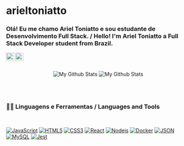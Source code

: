 # arieltoniatto


### Olá! Eu me chamo Ariel Toniatto e sou estudante de Desenvolvimento Full Stack. / Hello! I'm Ariel Toniatto a Full Stack Developer student from Brazil.

<p align="center">
<a href="https://www.linkedin.com/in/ariel-toniatto/">
  <img align="left" alt="Ariel Toniatto" width="22px" src="https://cdn.jsdelivr.net/npm/simple-icons@v3/icons/linkedin.svg" />
</a>
<a href="https://www.instagram.com/arieltoniatto/">
  <img align="left" alt="Ariel's Instagram" width="22px" src="https://cdn.jsdelivr.net/npm/simple-icons@v3/icons/instagram.svg" />
</a>
</p>

<br />
<br />

<p align="center">
<img align="center" src="https://github-readme-stats.vercel.app/api/top-langs/?username=arieltoniatto&layout=compact&theme=radical" alt="My Github Stats">
<img align="center" src="https://github-readme-stats.vercel.app/api?username=arieltoniatto&&show_icons=true&theme=radical&count_private=true&include_all_commits=true" alt="My Github Stats">
</p>



<br />
<br />

### 👨‍💻 Linguagens e Ferramentas / Languages and Tools

<br />

[![JavaScript](https://img.shields.io/badge/-JavaScript-black?style=flat&logo=javascript&link=https://github.com/arieltoniatto)](https://github.com/arieltoniatto) 
[![HTML5](https://img.shields.io/badge/-HTML5-E34F26?style=flat&logo=html5&logoColor=white&link=https://github.com/arieltoniatto)](https://github.com/arieltoniatto)
[![CSS3](https://img.shields.io/badge/-CSS3-1572B6?style=flat&logo=css3&link=https://github.com/arieltoniatto)](https://github.com/arieltoniatto) 
[![React](https://img.shields.io/badge/-React-black?style=flat&logo=react&link=https://github.com/arieltoniatto)](https://github.com/arieltoniatto) 
[![Nodejs](https://img.shields.io/badge/-Nodejs-green?style=flat&logo=Node.js&link=https://github.com/arieltoniatto)](https://github.com/arieltoniatto) 
[![Docker](https://img.shields.io/badge/-Docker-black?style=flat&logo=docker&link=https://github.com/arieltoniatto)](https://github.com/arieltoniatto) 
[![JSON](https://img.shields.io/badge/-json-02569B?style=flat&logo=json&link=https://github.com/arieltoniatto)](https://github.com/arieltoniatto) 
[![MySQL](https://img.shields.io/badge/-MySQL-black?style=flat&logo=mysql&link=https://github.com/arieltoniatto)](https://github.com/arieltoniatto) 
[![Jest](https://img.shields.io/badge/-Jest-orange?style=flat&logo=jest&link=https://github.com/arieltoniatto)](https://github.com/arieltoniatto) 
